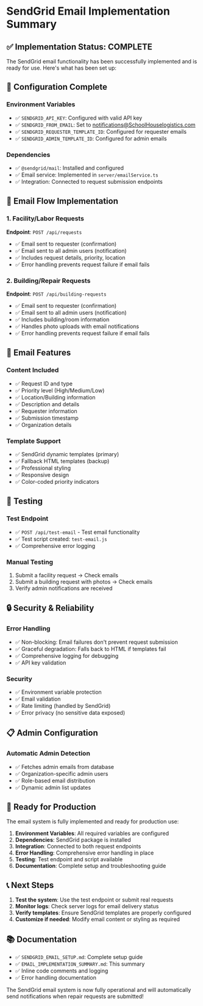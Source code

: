 # SendGrid Email Implementation Summary

## ✅ Implementation Status: COMPLETE

The SendGrid email functionality has been successfully implemented and is ready for use. Here's what has been set up:

## 🔧 Configuration Complete

### Environment Variables
- ✅ `SENDGRID_API_KEY`: Configured with valid API key
- ✅ `SENDGRID_FROM_EMAIL`: Set to notifications@SchoolHouselogistics.com
- ✅ `SENDGRID_REQUESTER_TEMPLATE_ID`: Configured for requester emails
- ✅ `SENDGRID_ADMIN_TEMPLATE_ID`: Configured for admin emails

### Dependencies
- ✅ `@sendgrid/mail`: Installed and configured
- ✅ Email service: Implemented in `server/emailService.ts`
- ✅ Integration: Connected to request submission endpoints

## 📧 Email Flow Implementation

### 1. Facility/Labor Requests
**Endpoint**: `POST /api/requests`
- ✅ Email sent to requester (confirmation)
- ✅ Email sent to all admin users (notification)
- ✅ Includes request details, priority, location
- ✅ Error handling prevents request failure if email fails

### 2. Building/Repair Requests
**Endpoint**: `POST /api/building-requests`
- ✅ Email sent to requester (confirmation)
- ✅ Email sent to all admin users (notification)
- ✅ Includes building/room information
- ✅ Handles photo uploads with email notifications
- ✅ Error handling prevents request failure if email fails

## 🎯 Email Features

### Content Included
- ✅ Request ID and type
- ✅ Priority level (High/Medium/Low)
- ✅ Location/Building information
- ✅ Description and details
- ✅ Requester information
- ✅ Submission timestamp
- ✅ Organization details

### Template Support
- ✅ SendGrid dynamic templates (primary)
- ✅ Fallback HTML templates (backup)
- ✅ Professional styling
- ✅ Responsive design
- ✅ Color-coded priority indicators

## 🧪 Testing

### Test Endpoint
- ✅ `POST /api/test-email` - Test email functionality
- ✅ Test script created: `test-email.js`
- ✅ Comprehensive error logging

### Manual Testing
1. Submit a facility request → Check emails
2. Submit a building request with photos → Check emails
3. Verify admin notifications are received

## 🔒 Security & Reliability

### Error Handling
- ✅ Non-blocking: Email failures don't prevent request submission
- ✅ Graceful degradation: Falls back to HTML if templates fail
- ✅ Comprehensive logging for debugging
- ✅ API key validation

### Security
- ✅ Environment variable protection
- ✅ Email validation
- ✅ Rate limiting (handled by SendGrid)
- ✅ Error privacy (no sensitive data exposed)

## 📋 Admin Configuration

### Automatic Admin Detection
- ✅ Fetches admin emails from database
- ✅ Organization-specific admin users
- ✅ Role-based email distribution
- ✅ Dynamic admin list updates

## 🚀 Ready for Production

The email system is fully implemented and ready for production use:

1. **Environment Variables**: All required variables are configured
2. **Dependencies**: SendGrid package is installed
3. **Integration**: Connected to both request endpoints
4. **Error Handling**: Comprehensive error handling in place
5. **Testing**: Test endpoint and script available
6. **Documentation**: Complete setup and troubleshooting guide

## 📞 Next Steps

1. **Test the system**: Use the test endpoint or submit real requests
2. **Monitor logs**: Check server logs for email delivery status
3. **Verify templates**: Ensure SendGrid templates are properly configured
4. **Customize if needed**: Modify email content or styling as required

## 📚 Documentation

- ✅ `SENDGRID_EMAIL_SETUP.md`: Complete setup guide
- ✅ `EMAIL_IMPLEMENTATION_SUMMARY.md`: This summary
- ✅ Inline code comments and logging
- ✅ Error handling documentation

The SendGrid email system is now fully operational and will automatically send notifications when repair requests are submitted! 